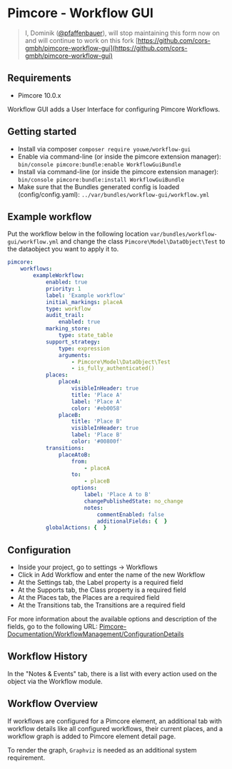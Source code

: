 # Pimcore - Workflow GUI

> I, Dominik ([@pfaffenbauer](https://github.com/dpfaffenbauer)), will stop maintaining this form now on and will continue to work on this fork [https://github.com/cors-gmbh/pimcore-workflow-gui](https://github.com/cors-gmbh/pimcore-workflow-gui)

## Requirements
 - Pimcore 10.0.x

Workflow GUI adds a User Interface for configuring Pimcore Workflows.

## Getting started
 * Install via composer ```composer require youwe/workflow-gui```
 * Enable via command-line (or inside the pimcore extension manager): ```bin/console pimcore:bundle:enable WorkflowGuiBundle```
 * Install via command-line (or inside the pimcore extension manager): ```bin/console pimcore:bundle:install WorkflowGuiBundle```
 * Make sure that the Bundles generated config is loaded (config/config.yaml): ```../var/bundles/workflow-gui/workflow.yml```

## Example workflow
Put the workflow below in the following location ``var/bundles/workflow-gui/workflow.yml`` and change the class ``Pimcore\Model\DataObject\Test`` to the dataobject you want to apply it to.
```yaml
pimcore:
    workflows:
        exampleWorkflow:
            enabled: true
            priority: 1
            label: 'Example workflow'
            initial_markings: placeA
            type: workflow
            audit_trail:
                enabled: true
            marking_store:
                type: state_table
            support_strategy:
                type: expression
                arguments:
                    - Pimcore\Model\DataObject\Test
                    - is_fully_authenticated()
            places:
                placeA:
                    visibleInHeader: true
                    title: 'Place A'
                    label: 'Place A'
                    color: '#eb0058'
                placeB:
                    title: 'Place B'
                    visibleInHeader: true
                    label: 'Place B'
                    color: '#00800f'
            transitions:
                placeAtoB:
                    from:
                        - placeA
                    to:
                        - placeB
                    options:
                        label: 'Place A to B'
                        changePublishedState: no_change
                        notes:
                            commentEnabled: false
                            additionalFields: {  }
            globalActions: {  }

```

## Configuration

 * Inside your project, go to settings -> Workflows
 * Click in Add Workflow and enter the name of the new Workflow
 * At the Settings tab, the Label property is a required field
 * At the Supports tab, the Class property is a required field
 * At the Places tab, the Places are a required field
 * At the Transitions tab, the Transitions are a required field
 
For more information about the available options and description of the fields, go to the following URL:
[Pimcore-Documentation/WorkflowManagement/ConfigurationDetails](https://pimcore.com/docs/5.x/Development_Documentation/Workflow_Management/Configuration_Details/index.html)

## Workflow History

In the "Notes & Events" tab, there is a list with every action used on the object via the Workflow module.

## Workflow Overview

If workflows are configured for a Pimcore element, an additional tab with workflow details like all configured workflows, their current places, and a workflow graph is added to Pimcore element detail page.

To render the graph, ```Graphviz``` is needed as an additional system requirement.
